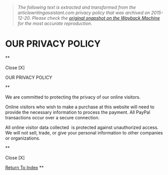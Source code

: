 > *The following text is extracted and transformed from the articlewritingassistant.com privacy policy that was archived on 2015-12-20. Please check the [original snapshot on the Wayback Machine](https://web.archive.org/web/20151220134527id_/http%3A//articlewritingassistant.com/privacy.php) for the most accurate reproduction.*

# OUR PRIVACY POLICY

**

Close [X]

OUR PRIVACY POLICY

**

We are committed to protecting the privacy of our online visitors. 

Online visitors who wish to make a purchase at this website will need to provide the necessary information to process the payment. All PayPal transactions occur over a secure connection.

All online visitor data collected  is protected against unauthorized access. We will not sell, trade, or give your personal information to other companies or organizations.

**

Close [X]

[Return To Index](https://web.archive.org/) **
